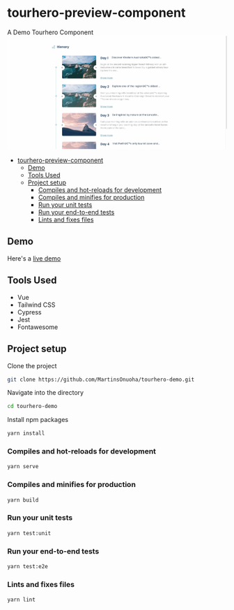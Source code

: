 # tourhero-preview-component

A Demo Tourhero Component
![image-preview](https://raw.githubusercontent.com/MartinsOnuoha/tourhero-demo/master/public/demo.gif)

- [tourhero-preview-component](#tourhero-preview-component)
  - [Demo](#demo)
  - [Tools Used](#tools-used)
  - [Project setup](#project-setup)
    - [Compiles and hot-reloads for development](#compiles-and-hot-reloads-for-development)
    - [Compiles and minifies for production](#compiles-and-minifies-for-production)
    - [Run your unit tests](#run-your-unit-tests)
    - [Run your end-to-end tests](#run-your-end-to-end-tests)
    - [Lints and fixes files](#lints-and-fixes-files)

## Demo

Here's a [live demo](https://tourhero-demo.surge.sh)

## Tools Used

- Vue
- Tailwind CSS
- Cypress
- Jest
- Fontawesome

## Project setup

Clone the project

```bash
git clone https://github.com/MartinsOnuoha/tourhero-demo.git
```

Navigate into the directory

```bash
cd tourhero-demo
```

Install npm packages

```bash
yarn install
```

### Compiles and hot-reloads for development

```bash
yarn serve
```

### Compiles and minifies for production

```bash
yarn build
```

### Run your unit tests

```bash
yarn test:unit
```

### Run your end-to-end tests

```bash
yarn test:e2e
```

### Lints and fixes files

```bash
yarn lint
```

